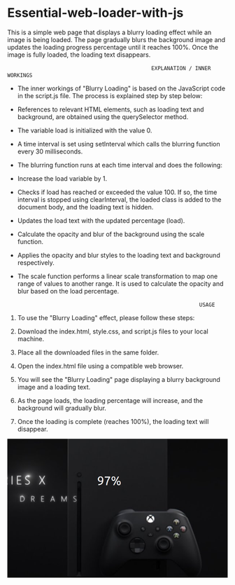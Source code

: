 # Essential-web-loader-with-js

This is a simple web page that displays a blurry loading effect while an image is being loaded. The page gradually blurs the background image and updates the loading progress percentage until it reaches 100%. Once the image is fully loaded, the loading text disappears.


                                                  EXPLANATION / INNER WORKINGS

                  

* The inner workings of "Blurry Loading" is based on the JavaScript code in the script.js file. The process is explained step by step below:

* References to relevant HTML elements, such as loading text and background, are obtained using the querySelector method.

* The variable load is initialized with the value 0.

* A time interval is set using setInterval which calls the blurring function every 30 milliseconds.

* The blurring function runs at each time interval and does the following:

* Increase the load variable by 1.
* Checks if load has reached or exceeded the value 100. If so, the time interval is stopped using clearInterval, the loaded class is added to the document body, and the loading text is hidden.
* Updates the load text with the updated percentage (load).
* Calculate the opacity and blur of the background using the scale function.
* Applies the opacity and blur styles to the loading text and background respectively.
* The scale function performs a linear scale transformation to map one range of values ​​to another range. It is used to calculate the opacity and blur based on the load percentage.


                                                                USAGE

  

1. To use the "Blurry Loading" effect, please follow these steps:

2. Download the index.html, style.css, and script.js files to your local machine.

3. Place all the downloaded files in the same folder.

4. Open the index.html file using a compatible web browser.

5. You will see the "Blurry Loading" page displaying a blurry background image and a loading text.

6. As the page loads, the loading percentage will increase, and the background will gradually blur.

7. Once the loading is complete (reaches 100%), the loading text will disappear.



![Loader](Loader.png)
